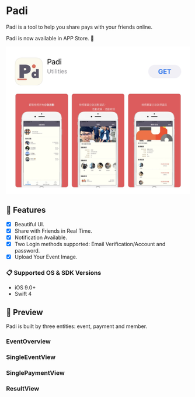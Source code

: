 # Padi

Padi is a tool to help you share pays with your friends online. 

Padi is now available in APP Store. 🍻

![](Assets/Header.jpg)

## 🌟 Features

- [x] Beautiful UI.
- [x] Share with Friends in Real Time.
- [x] Notification Available.
- [x] Two Login methods supported: Email Verification/Account and password.
- [x] Upload Your Event Image.

### 📋 Supported OS & SDK Versions

* iOS 9.0+
* Swift 4 

## 👀 Preview

Padi is built by three entities: event, payment and member.

### EventOverview


### SingleEventView


### SinglePaymentView


### ResultView


